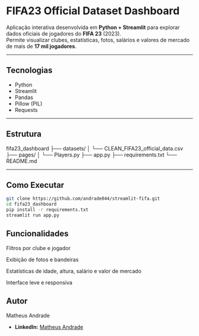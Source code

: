#  FIFA23 Official Dataset Dashboard  

Aplicação interativa desenvolvida em **Python + Streamlit** para explorar dados oficiais de jogadores do **FIFA 23** (2023).  
Permite visualizar clubes, estatísticas, fotos, salários e valores de mercado de mais de **17 mil jogadores**.  

---

##  Tecnologias  
- Python  
- Streamlit  
- Pandas  
- Pillow (PIL)  
- Requests  

---

##  Estrutura 
fifa23_dashboard
├── datasets/
│ └── CLEAN_FIFA23_official_data.csv
├── pages/
│ └── Players.py
├── app.py
├── requirements.txt
└── README.md


---

##  Como Executar  
```bash
git clone https://github.com/andrade044/streamlit-fifa.git
cd fifa23_dashboard
pip install -r requirements.txt
streamlit run app.py
```

## Funcionalidades

Filtros por clube e jogador

Exibição de fotos e bandeiras

Estatísticas de idade, altura, salário e valor de mercado

Interface leve e responsiva

## Autor

Matheus Andrade
- **LinkedIn:** [Matheus Andrade](https://www.linkedin.com/in/matheus-andrade-6b86a9210)

